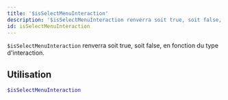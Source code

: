 ```yaml
---
title: '$isSelectMenuInteraction'
description: '$isSelectMenuInteraction renverra soit true, soit false, en fonction du type d''interaction.'
id: isSelectMenuInteraction
---
```


`$isSelectMenuInteraction` renverra soit true, soit false, en fonction du type d'interaction.

## Utilisation

```php
$isSelectMenuInteraction
```